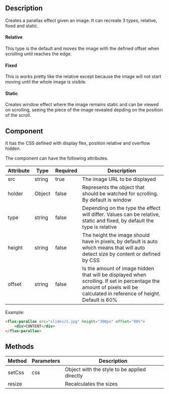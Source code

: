 ---
---

## Description

Creates a parallax effect given an image. It can recreate 3 types, relative, fixed and static.

#### Relative

This type is the default and moves the image with the defined offset when scrolling until reaches the edge.

#### Fixed

This is works pretty like the relative except because the image will not start moving until the whole image is visible.

#### Static

Creates window effect where the image remains static and can be viewed on scrolling, seeing the piece of the image revealed depding on the position of the scroll.

## Component

It has the CSS defined with display flex, position relative and overflow hidden.

The component can have the following attributes.

| Attribute | Type | Required | Description |
|-----------|------|----------|-------------|
| src | string | true | The image URL to be displayed |
| holder | Object | false | Represents the object that should be watched for scrolling. By default is window |
| type | string | false | Depending on the type the effect will differ. Values can be relative, static and fixed, by default the type is relative |
| height | string | false | The height the image should have in pixels, by default is auto which means that will auto detect size by content or defined by CSS |
| offset | string | false | Is the amount of image hidden that will be displayed when scrolling. If set in percentage the amount of pixels will be calculated in reference of height. Default is 60% |

Example:

``` html
<flux-parallax src="slides/1.jpg" height="300px" offset="80%">
    <div>CONTENT</div>
</flux-parallax>
```

## Methods

| Method | Parameters | Description |
|--------|------------|-------------|
| setCss | css | Object with the style to be applied directly |
| resize | | Recalculates the sizes |
